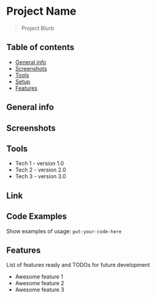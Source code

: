 # Project Name
> Project Blurb

## Table of contents
* [General info](#general-info)
* [Screenshots](#screenshots)
* [Tools](#technologies)
* [Setup](#setup)
* [Features](#features)


## General info


## Screenshots


## Tools
* Tech 1 - version 1.0
* Tech 2 - version 2.0
* Tech 3 - version 3.0

## Link


## Code Examples
Show examples of usage:
`put-your-code-here`

## Features
List of features ready and TODOs for future development
* Awesome feature 1
* Awesome feature 2
* Awesome feature 3

